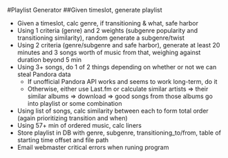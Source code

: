 #Playlist Generator
##Given timeslot, generate playlist
- Given a timeslot, calc genre, if transitioning & what, safe harbor
- Using 1 criteria (genre) and 2 weights (subgenre popularity and transitioning similarity), random generate a subgenre/twist
- Using 2 criteria (genre/subgenre and safe harbor), generate at least 20 minutes and 3 songs worth of music from that, weighing against duration beyond 5 min
- Using 3+ songs, do 1 of 2 things depending on whether or not we can steal Pandora data
  - If unofficial Pandora API works and seems to work long-term, do it
  - Otherwise, either use Last.fm or calculate similar artists => their similar albums => download => good songs from those albums go into playlist or some combination 
- Using list of songs, calc similarity between each to form total order (again prioritizing transition and when)
- Using 57+ min of ordered music, calc liners
- Store playlist in DB with genre, subgenre, transitioning_to/from, table of starting time offset and file path
- Email webmaster critical errors when runing program